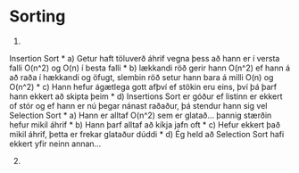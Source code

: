# Sorting

1. 
Insertion Sort
    * a) Getur haft töluverð áhrif vegna þess að hann er í versta falli O(n^2) og O(n) í besta falli
    * b) lækkandi röð gerir hann O(n^2) ef hann á að raða í hækkandi og öfugt, slembin röð setur hann bara á milli O(n) og O(n^2)
    * c) Hann hefur ágætlega gott afþví ef stökin eru eins, því þá þarf hann ekkert að skipta þeim
    * d) Insertions Sort er góður ef listinn er ekkert of stór og ef hann er nú þegar nánast raðaður, þá stendur hann sig vel
Selection Sort
    * a) Hann er alltaf O(n^2) sem er glatað... þannig stærðin hefur mikil áhrif
    * b) Hann þarf alltaf að kíkja jafn oft
    * c) Hefur ekkert það mikil áhrif, þetta er frekar glataður dúddi
    * d) Ég held að Selection Sort hafi ekkert yfir neinn annan...

2. 
